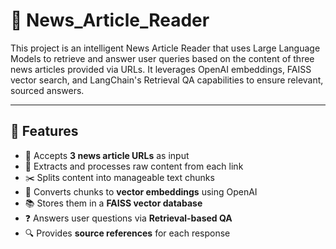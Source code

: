 # 📰 News_Article_Reader

This project is an intelligent News Article Reader that uses Large Language Models to retrieve and answer user queries based on the content of three news articles provided via URLs. It leverages OpenAI embeddings, FAISS vector search, and LangChain's Retrieval QA capabilities to ensure relevant, sourced answers.

---

## 🚀 Features

- 🔗 Accepts **3 news article URLs** as input  
- 📄 Extracts and processes raw content from each link  
- ✂️ Splits content into manageable text chunks  
- 🧠 Converts chunks to **vector embeddings** using OpenAI  
- 📚 Stores them in a **FAISS vector database**  
- ❓ Answers user questions via **Retrieval-based QA**  
- 🔍 Provides **source references** for each response  
